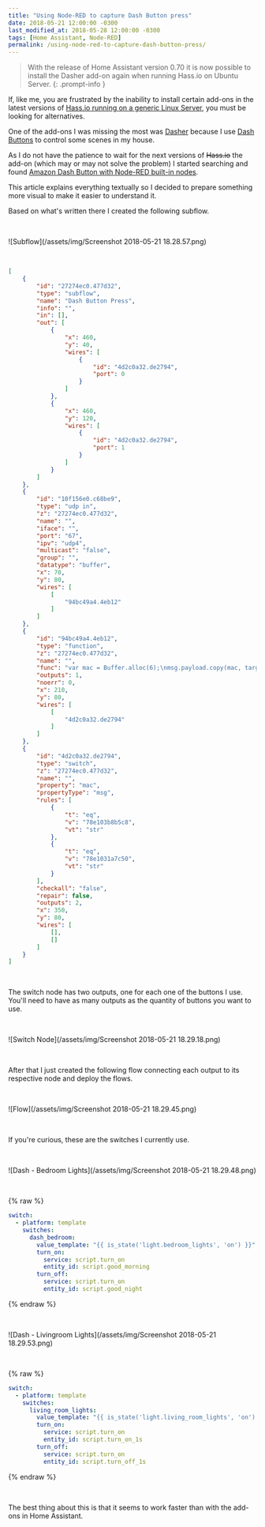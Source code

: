 ```yaml
---
title: "Using Node-RED to capture Dash Button press"
date: 2018-05-21 12:00:00 -0300
last_modified_at: 2018-05-28 12:00:00 -0300
tags: [Home Assistant, Node-RED]
permalink: /using-node-red-to-capture-dash-button-press/
---
```

<!-- markdownlint-disable html -->
> With the release of Home Assistant version 0.70 it is now possible to install the Dasher add-on again when running Hass.io on Ubuntu Server.
{: .prompt-info }

If, like me, you are frustrated by the inability to install certain add-ons in the latest versions of [Hass.io running on a generic Linux Server](https://www.home-assistant.io/hassio/installation/#alternative-install-on-generic-linux-server), you must be looking for alternatives.

One of the add-ons I was missing the most was [Dasher](https://github.com/james-fry/hassio-addons/tree/master/dasher) because I use [Dash Buttons](https://www.amazon.com/ddb/learn-more) to control some scenes in my house.

As I do not have the patience to wait for the next versions of <s>Hass.io</s> the add-on \(which may or may not solve the problem\) I started searching and found [Amazon Dash Button with Node-RED built-in nodes](http://solarhinted.blogspot.com/2017/07/amazon-dash-button-with-node-red-built.html).

This article explains everything textually so I decided to prepare something more visual to make it easier to understand it.

Based on what's written there I created the following subflow.

<br />

![Subflow](/assets/img/Screenshot 2018-05-21 18.28.57.png)

<br />

```json
[
    {
        "id": "27274ec0.477d32",
        "type": "subflow",
        "name": "Dash Button Press",
        "info": "",
        "in": [],
        "out": [
            {
                "x": 460,
                "y": 40,
                "wires": [
                    {
                        "id": "4d2c0a32.de2794",
                        "port": 0
                    }
                ]
            },
            {
                "x": 460,
                "y": 120,
                "wires": [
                    {
                        "id": "4d2c0a32.de2794",
                        "port": 1
                    }
                ]
            }
        ]
    },
    {
        "id": "10f156e0.c68be9",
        "type": "udp in",
        "z": "27274ec0.477d32",
        "name": "",
        "iface": "",
        "port": "67",
        "ipv": "udp4",
        "multicast": "false",
        "group": "",
        "datatype": "buffer",
        "x": 70,
        "y": 80,
        "wires": [
            [
                "94bc49a4.4eb12"
            ]
        ]
    },
    {
        "id": "94bc49a4.4eb12",
        "type": "function",
        "z": "27274ec0.477d32",
        "name": "",
        "func": "var mac = Buffer.alloc(6);\nmsg.payload.copy(mac, targetStart=0, sourceStart=28, sourceEnd=34);\nmsg.mac = mac.toString('hex');\nreturn msg;",
        "outputs": 1,
        "noerr": 0,
        "x": 210,
        "y": 80,
        "wires": [
            [
                "4d2c0a32.de2794"
            ]
        ]
    },
    {
        "id": "4d2c0a32.de2794",
        "type": "switch",
        "z": "27274ec0.477d32",
        "name": "",
        "property": "mac",
        "propertyType": "msg",
        "rules": [
            {
                "t": "eq",
                "v": "78e103b8b5c8",
                "vt": "str"
            },
            {
                "t": "eq",
                "v": "78e1031a7c50",
                "vt": "str"
            }
        ],
        "checkall": "false",
        "repair": false,
        "outputs": 2,
        "x": 350,
        "y": 80,
        "wires": [
            [],
            []
        ]
    }
]
```

<br />

The switch node has two outputs, one for each one of the buttons I use. You'll need to have as many outputs as the quantity of buttons you want to use.

<br />

![Switch Node](/assets/img/Screenshot 2018-05-21 18.29.18.png)

<br />

After that I just created the following flow connecting each output to its respective node and deploy the flows.

<br />

![Flow](/assets/img/Screenshot 2018-05-21 18.29.45.png)

<br />

If you're curious, these are the switches I currently use.

<br />

![Dash - Bedroom Lights](/assets/img/Screenshot 2018-05-21 18.29.48.png)

<br />

{% raw %}

```yaml
switch:
  - platform: template
    switches:
      dash_bedroom:
        value_template: "{{ is_state('light.bedroom_lights', 'on') }}"
        turn_on:
          service: script.turn_on
          entity_id: script.good_morning
        turn_off:
          service: script.turn_on
          entity_id: script.good_night
```

{% endraw %}

<br />

![Dash - Livingroom Lights](/assets/img/Screenshot 2018-05-21 18.29.53.png)

<br />

{% raw %}

```yaml
switch:
  - platform: template
    switches:
      living_room_lights:
        value_template: "{{ is_state('light.living_room_lights', 'on') }}"
        turn_on:
          service: script.turn_on
          entity_id: script.turn_on_1s
        turn_off:
          service: script.turn_on
          entity_id: script.turn_off_1s
```

{% endraw %}

<br />

The best thing about this is that it seems to work faster than with the add-ons in Home Assistant.
